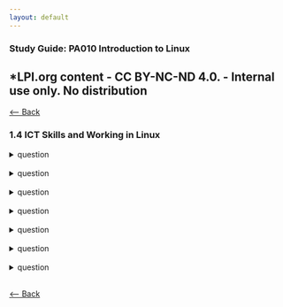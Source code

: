 ```yaml
---
layout: default
---
```

### Study Guide: PA010 Introduction to Linux 
*LPI.org content  - CC BY-NC-ND 4.0. - Internal use only. No distribution
---

[<-- Back](./)

### 1.4 ICT Skills and Working in Linux

<details>
<summary>question
</summary>
answer
</details>
<br>

<details>
<summary>question
</summary>
answer
</details>
<br>

<details>
<summary>question
</summary>
answer
</details>
<br>

<details>
<summary>question
</summary>
answer
</details>
<br>

<details>
<summary>question
</summary>
answer
</details>
<br>

<details>
<summary>question
</summary>
answer
</details>
<br>

<details>
<summary>question
</summary>
answer
</details>
<br>

[<-- Back](./)
